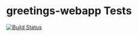 # greetings-webapp Tests
[![Build Status](https://travis-ci.org/fistozvoti/greetings-webapp.svg?branch=master)](https://travis-ci.org/fistozvoti/greetings-webapp)
